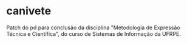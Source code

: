 # canivete
Patch do pd para conclusão da disciplina "Metodologia de Expressão Técnica e Científica", do curso de Sistemas de Informação da UFRPE.
